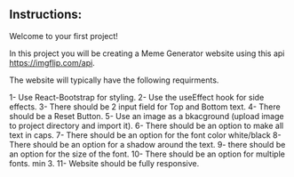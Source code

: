 
## Instructions:

Welcome to your first project!

In this project you will be creating a Meme Generator website using this api https://imgflip.com/api.

The website will typically have the following requirments.

1- Use React-Bootstrap for styling.
2- Use the useEffect hook for side effects.
3- There should be 2 input field for Top and Bottom text.
4- There should be a Reset Button.
5- Use an image as a bkacground (upload image to project directory and import it).
6- There should be an option to make all text in caps.
7- There should be an option for the font color white/black
8- There should be an option for a shadow around the text.
9- there should be an option for the size of the font.
10- There should be an option for multiple fonts. min 3.
11- Website should be fully responsive.